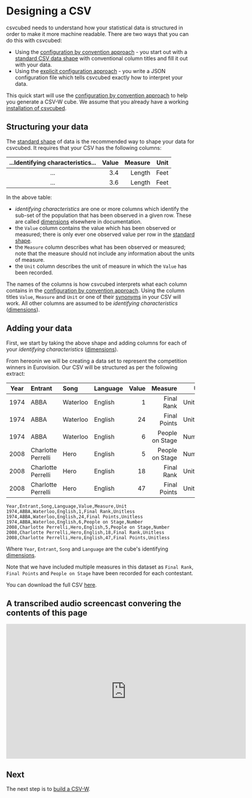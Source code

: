 # Designing a CSV

csvcubed needs to understand how your statistical data is structured in order to make it more machine readable. There are two ways that you can do this with csvcubed:

* Using the [configuration by convention approach](../guides/configuration/convention.md) - you start out with a [standard CSV data shape](../guides/shape-data.md#standard-shape) with conventional column titles and fill it out with your data.
* Using the [explicit configuration approach](../guides/configuration/qube-config.md) - you write a JSON configuration file which tells csvcubed exactly how to interpret your data.

This quick start will use the [configuration by convention approach](../guides/configuration/convention.md) to help you generate a CSV-W cube. We assume that you already have a working [installation of csvcubed](./installation.md).

## Structuring your data

The [standard shape](../guides/shape-data.md#standard-shape) of data is the recommended way to shape your data for csvcubed. It requires that your CSV has the following columns:

| ...Identifying characteristics... | Value | Measure | Unit |
| :-------------------------------: | ----: | ------: | ---: |
|                ...                |   3.4 |  Length | Feet |
|                ...                |   3.6 |  Length | Feet |

In the above table:

* *identifying characteristics* are one or more columns which identify the sub-set of the population that has been observed in a given row. These are called [dimensions](../glossary/index.md#dimensionhttpswwww3orgtrvocab-data-cubecubes-model) elsewhere in documentation.
* the `Value` column contains the value which has been observed or measured; there is only ever one observed value per row in the [standard shape](../guides/shape-data.md#standard-shape).
* the `Measure` column describes what has been observed or measured; note that the measure should not include any information about the units of measure.
* the `Unit` column describes the unit of measure in which the `Value` has been recorded.

The names of the columns is how csvcubed interprets what each column contains in the [configuration by convention approach](../guides/configuration/convention.md). Using the column titles `Value`, `Measure` and `Unit` or one of their [synonyms](../guides/configuration/index.md#conventional-column-names) in your CSV will work. All other columns are assumed to be *identifying characteristics* ([dimensions](../glossary/index.md#dimensionhttpswwww3orgtrvocab-data-cubecubes-model)).

## Adding your data

First, we start by taking the above shape and adding columns for each of your *identifying characteristics* ([dimensions](../glossary/index.md#dimensionhttpswwww3orgtrvocab-data-cubecubes-model)).

From hereonin we will be creating a data set to represent the competition winners in Eurovision. Our CSV will be structured as per the following extract:

| Year  | Entrant            | Song     | Language | Value |         Measure |     Unit |
| :---: | :----------------- | :------- | :------- | ----: | --------------: | -------: |
| 1974  | ABBA               | Waterloo | English  |     1 |      Final Rank | Unitless |
| 1974  | ABBA               | Waterloo | English  |    24 |    Final Points | Unitless |
| 1974  | ABBA               | Waterloo | English  |     6 | People on Stage |   Number |
| 2008  | Charlotte Perrelli | Hero     | English  |     5 | People on Stage |   Number |
| 2008  | Charlotte Perrelli | Hero     | English  |    18 |      Final Rank | Unitless |
| 2008  | Charlotte Perrelli | Hero     | English  |    47 |    Final Points | Unitless |

```csv
Year,Entrant,Song,Language,Value,Measure,Unit
1974,ABBA,Waterloo,English,1,Final Rank,Unitless
1974,ABBA,Waterloo,English,24,Final Points,Unitless
1974,ABBA,Waterloo,English,6,People on Stage,Number
2008,Charlotte Perrelli,Hero,English,5,People on Stage,Number
2008,Charlotte Perrelli,Hero,English,18,Final Rank,Unitless
2008,Charlotte Perrelli,Hero,English,47,Final Points,Unitless
```

Where `Year`, `Entrant`, `Song` and `Language` are the cube's identifying [dimensions](../glossary/index.md#dimensionhttpswwww3orgtrvocab-data-cubecubes-model).

Note that we have included multiple measures in this dataset as `Final Rank`, `Final Points` and `People on Stage` have been recorded for each contestant.

You can download the full CSV [here](https://raw.githubusercontent.com/GSS-Cogs/csvcubed-demo/main/sweden_at_eurovision_no_missing.csv).

## A transcribed audio screencast convering the contents of this page

<iframe src="https://share.descript.com/embed/SJiVPSziEkw" width="640" height="360" frameborder="0" allowfullscreen></iframe>

## Next

The next step is to [build a CSV-W](./build.md).
